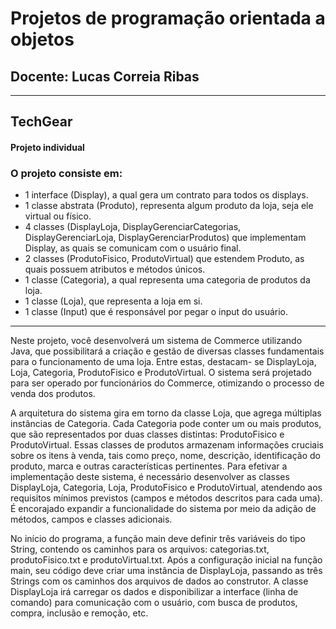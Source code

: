 # Projetos de programação orientada a objetos
## Docente: Lucas Correia Ribas
---
## TechGear
#### Projeto individual

### O projeto consiste em:
- 1 interface (Display), a qual gera um contrato para todos os displays.
- 1 classe abstrata (Produto), representa algum produto da loja, seja ele virtual ou físico.
- 4 classes (DisplayLoja, DisplayGerenciarCategorias, DisplayGerenciarLoja, DisplayGerenciarProdutos) que implementam Display, as quais se comunicam com o usuário final.
- 2 classes (ProdutoFisico, ProdutoVirtual) que estendem Produto, as quais possuem atributos e métodos únicos.
- 1 classe (Categoria), a qual representa uma categoria de produtos da loja.
- 1 classe (Loja), que representa a loja em si.
- 1 classe (Input) que é responsável por pegar o input do usuário.
---
Neste projeto, você desenvolverá um sistema de Commerce utilizando Java, que possibilitará a criação
e gestão de diversas classes fundamentais para o funcionamento de uma loja. Entre estas, destacam-
se DisplayLoja, Loja, Categoria, ProdutoFisico e ProdutoVirtual. O sistema será projetado para ser
operado por funcionários do Commerce, otimizando o processo de venda dos produtos.

A arquitetura do sistema gira em torno da classe Loja, que agrega múltiplas instâncias de Categoria.
Cada Categoria pode conter um ou mais produtos, que são representados por duas classes distintas:
ProdutoFisico e ProdutoVirtual. Essas classes de produtos armazenam informações cruciais sobre os
itens à venda, tais como preço, nome, descrição, identificação do produto, marca e outras características
pertinentes. Para efetivar a implementação deste sistema, é necessário desenvolver as classes DisplayLoja,
Categoria, Loja, ProdutoFisico e ProdutoVirtual, atendendo aos requisitos mínimos previstos (campos
e métodos descritos para cada uma). É encorajado expandir a funcionalidade do sistema por meio da
adição de métodos, campos e classes adicionais.

No início do programa, a função main deve definir três variáveis do tipo String, contendo os caminhos
para os arquivos: categorias.txt, produtoFisico.txt e produtoVirtual.txt. Após a configuração inicial
na função main, seu código deve criar uma instância de DisplayLoja, passando as três Strings com os
caminhos dos arquivos de dados ao construtor. A classe DisplayLoja irá carregar os dados e disponibilizar
a interface (linha de comando) para comunicação com o usuário, com busca de produtos, compra, inclusão e
remoção, etc.
